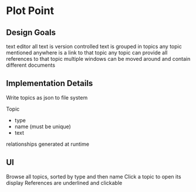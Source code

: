 # Plot Point

## Design Goals

text editor
all text is version controlled
text is grouped in topics
any topic mentioned anywhere is a link to that topic
any topic can provide all references to that topic
multiple windows can be moved around and contain different documents

## Implementation Details
Write topics as json to file system

Topic

* type
* name (must be unique)
* text

relationships generated at runtime

## UI
Browse all topics, sorted by type and then name
Click a topic to open its display
References are underlined and clickable
